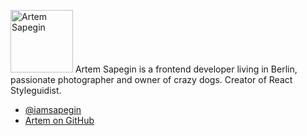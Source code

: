 <p>
<img src='https://www.gravatar.com/avatar/16a1493bcecf09614c413e571c371e96?s=200' alt='Artem Sapegin' class='author-photo' width='100' height='100' />
Artem Sapegin is a frontend developer living in Berlin, passionate photographer and owner of crazy dogs. Creator of React Styleguidist.
</p>

* [@iamsapegin](https://twitter.com/iamsapegin)
* [Artem on GitHub](https://github.com/sapegin)
